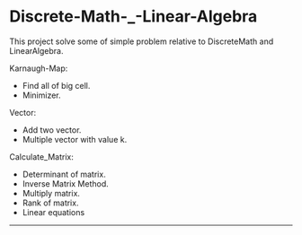 # Discrete-Math-_-Linear-Algebra
This project solve some of simple problem relative to DiscreteMath and LinearAlgebra.


Karnaugh-Map:
  + Find all of big cell.
  + Minimizer.


Vector:
  + Add two vector.
  + Multiple vector with value k.
  
 
Calculate_Matrix:
  + Determinant of matrix.
  + Inverse Matrix Method.
  + Multiply matrix.
  + Rank of matrix.
  + Linear equations

--------------------------------------------------------------------------------------------------------
